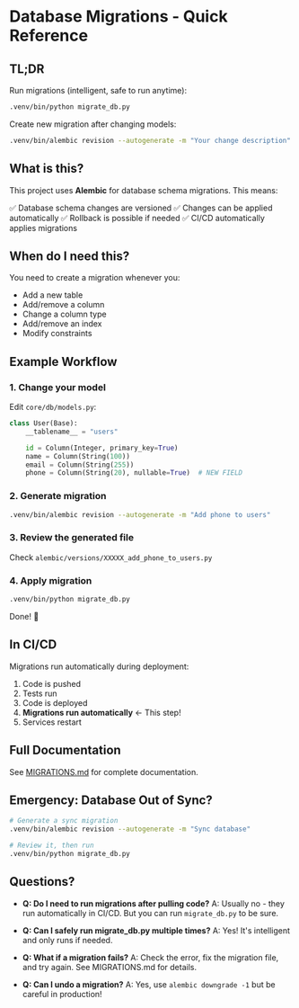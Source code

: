 # Database Migrations - Quick Reference

## TL;DR

Run migrations (intelligent, safe to run anytime):
```bash
.venv/bin/python migrate_db.py
```

Create new migration after changing models:
```bash
.venv/bin/alembic revision --autogenerate -m "Your change description"
```

## What is this?

This project uses **Alembic** for database schema migrations. This means:

✅ Database schema changes are versioned
✅ Changes can be applied automatically
✅ Rollback is possible if needed
✅ CI/CD automatically applies migrations

## When do I need this?

You need to create a migration whenever you:

- Add a new table
- Add/remove a column
- Change a column type
- Add/remove an index
- Modify constraints

## Example Workflow

### 1. Change your model

Edit `core/db/models.py`:

```python
class User(Base):
    __tablename__ = "users"

    id = Column(Integer, primary_key=True)
    name = Column(String(100))
    email = Column(String(255))
    phone = Column(String(20), nullable=True)  # NEW FIELD
```

### 2. Generate migration

```bash
.venv/bin/alembic revision --autogenerate -m "Add phone to users"
```

### 3. Review the generated file

Check `alembic/versions/XXXXX_add_phone_to_users.py`

### 4. Apply migration

```bash
.venv/bin/python migrate_db.py
```

Done! 🎉

## In CI/CD

Migrations run automatically during deployment:

1. Code is pushed
2. Tests run
3. Code is deployed
4. **Migrations run automatically** ← This step!
5. Services restart

## Full Documentation

See [MIGRATIONS.md](MIGRATIONS.md) for complete documentation.

## Emergency: Database Out of Sync?

```bash
# Generate a sync migration
.venv/bin/alembic revision --autogenerate -m "Sync database"

# Review it, then run
.venv/bin/python migrate_db.py
```

## Questions?

- **Q: Do I need to run migrations after pulling code?**
  A: Usually no - they run automatically in CI/CD. But you can run `migrate_db.py` to be sure.

- **Q: Can I safely run migrate_db.py multiple times?**
  A: Yes! It's intelligent and only runs if needed.

- **Q: What if a migration fails?**
  A: Check the error, fix the migration file, and try again. See MIGRATIONS.md for details.

- **Q: Can I undo a migration?**
  A: Yes, use `alembic downgrade -1` but be careful in production!
